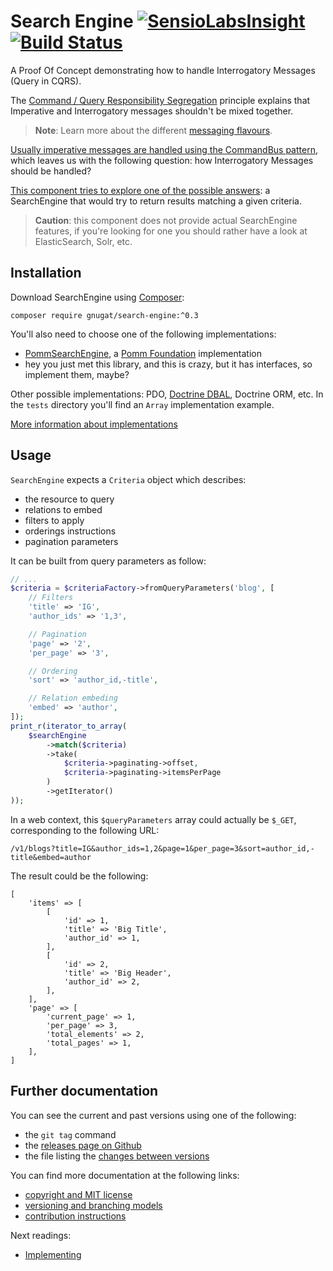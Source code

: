 # Search Engine [![SensioLabsInsight](https://insight.sensiolabs.com/projects/0bf23baf-b278-4be1-9e20-0a12472bb0ed/mini.png)](https://insight.sensiolabs.com/projects/0bf23baf-b278-4be1-9e20-0a12472bb0ed) [![Build Status](https://travis-ci.org/gnugat/search-engine.svg?branch=master)](https://travis-ci.org/gnugat/search-engine)

A Proof Of Concept demonstrating how to handle Interrogatory Messages (Query in CQRS).

The [Command / Query Responsibility Segregation](http://martinfowler.com/bliki/CQRS.html)
principle explains that Imperative and Interrogatory messages shouldn't be mixed together.

> **Note**: Learn more about the different [messaging flavours](http://verraes.net/2015/01/messaging-flavours/).

[Usually imperative messages are handled using the CommandBus pattern](https://gnugat.github.io/2016/05/11/towards-cqrs-command-bus.html),
which leaves us with the following question: how Interrogatory Messages should
be handled?

[This component tries to explore one of the possible answers](https://gnugat.github.io/2016/05/18/towards-cqrs-search-engine.html):
a SearchEngine that would try to return results matching a given criteria.

> **Caution**: this component does not provide actual SearchEngine features,
> if you're looking for one you should rather have a look at ElasticSearch, Solr, etc.

## Installation

Download SearchEngine using [Composer](https://getcomposer.org/download):

    composer require gnugat/search-engine:^0.3

You'll also need to choose one of the following implementations:

* [PommSearchEngine](https://github.com/gnugat/pomm-search-engine), a [Pomm Foundation](http://www.pomm-project.org/) implementation
* hey you just met this library, and this is crazy, but it has interfaces, so implement them, maybe?

Other possible implementations: PDO, [Doctrine DBAL](https://gnugat.github.io/2016/05/18/towards-cqrs-search-engine.html),
Doctrine ORM, etc. In the `tests` directory you'll find an `Array` implementation example.

[More information about implementations](doc/01-implementing.md)

## Usage

`SearchEngine` expects a `Criteria` object which describes:

* the resource to query
* relations to embed
* filters to apply
* orderings instructions
* pagination parameters

It can be built from query parameters as follow:

```php
// ...
$criteria = $criteriaFactory->fromQueryParameters('blog', [
    // Filters
    'title' => 'IG',
    'author_ids' => '1,3',

    // Pagination
    'page' => '2',
    'per_page' => '3',

    // Ordering
    'sort' => 'author_id,-title',

    // Relation embeding
    'embed' => 'author',
]);
print_r(iterator_to_array(
    $searchEngine
        ->match($criteria)
        ->take(
            $criteria->paginating->offset,
            $criteria->paginating->itemsPerPage
        )
        ->getIterator()
));
```

In a web context, this `$queryParameters` array could actually be `$_GET`, corresponding to the following URL:

    /v1/blogs?title=IG&author_ids=1,2&page=1&per_page=3&sort=author_id,-title&embed=author

The result could be the following:

```
[
    'items' => [
        [
            'id' => 1,
            'title' => 'Big Title',
            'author_id' => 1,
        ],
        [
            'id' => 2,
            'title' => 'Big Header',
            'author_id' => 2,
        ],
    ],
    'page' => [
        'current_page' => 1,
        'per_page' => 3,
        'total_elements' => 2,
        'total_pages' => 1,
    ],
]
```

## Further documentation

You can see the current and past versions using one of the following:

* the `git tag` command
* the [releases page on Github](https://github.com/gnugat/search-engine/releases)
* the file listing the [changes between versions](CHANGELOG.md)

You can find more documentation at the following links:

* [copyright and MIT license](LICENSE)
* [versioning and branching models](VERSIONING.md)
* [contribution instructions](CONTRIBUTING.md)

Next readings:

* [Implementing](doc/01-implementing.md)
